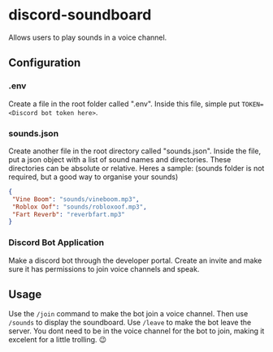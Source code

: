 # discord-soundboard
 Allows users to play sounds in a voice channel.

## Configuration

### .env
Create a file in the root folder called ".env". Inside this file, simple put `TOKEN=<Discord bot token here>`.

### sounds.json
Create another file in the root directory called "sounds.json". Inside the file, put a json object with a list of sound names and directories. These directories can be absolute or relative. Heres a sample: (sounds folder is not required, but a good way to organise your sounds)
```json
{
 "Vine Boom": "sounds/vineboom.mp3",
 "Roblox Oof": "sounds/robloxoof.mp3",
 "Fart Reverb": "reverbfart.mp3"
}
```

### Discord Bot Application
Make a discord bot through the developer portal. Create an invite and make sure it has permissions to join voice channels and speak.

## Usage
Use the `/join` command to make the bot join a voice channel. Then use `/sounds` to display the soundboard. Use `/leave` to make the bot leave the server. You dont need to be in the voice channel for the bot to join, making it excelent for a little trolling. 😉
